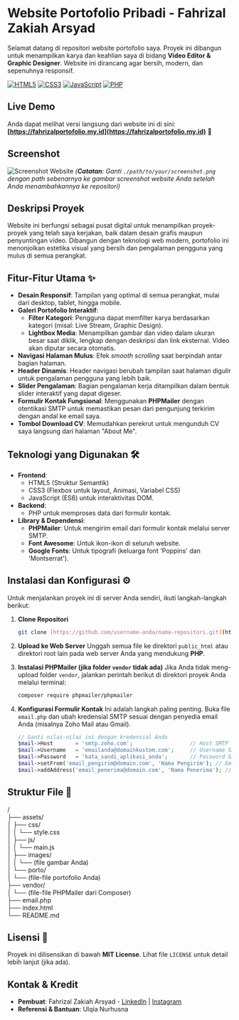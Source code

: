 # Website Portofolio Pribadi - Fahrizal Zakiah Arsyad

Selamat datang di repositori website portofolio saya. Proyek ini dibangun untuk menampilkan karya dan keahlian saya di bidang **Video Editor & Graphic Designer**. Website ini dirancang agar bersih, modern, dan sepenuhnya responsif.

[![HTML5](https://img.shields.io/badge/HTML5-E34F26?style=for-the-badge&logo=html5&logoColor=white)](https://developer.mozilla.org/en-US/docs/Web/Guide/HTML/HTML5)
[![CSS3](https://img.shields.io/badge/CSS3-1572B6?style=for-the-badge&logo=css3&logoColor=white)](https://developer.mozilla.org/en-US/docs/Web/CSS)
[![JavaScript](https://img.shields.io/badge/JavaScript-F7DF1E?style=for-the-badge&logo=javascript&logoColor=black)](https://developer.mozilla.org/en-US/docs/Web/JavaScript)
[![PHP](https://img.shields.io/badge/PHP-777BB4?style=for-the-badge&logo=php&logoColor=white)](https://www.php.net/)

## Live Demo

Anda dapat melihat versi langsung dari website ini di sini:
**[https://fahrizalportofolio.my.id](https://fahrizalportofolio.my.id)** 🚀

## Screenshot

![Screenshot Website](./path/to/your/screenshot.png)
*(**Catatan**: Ganti `./path/to/your/screenshot.png` dengan path sebenarnya ke gambar screenshot website Anda setelah Anda menambahkannya ke repositori)*

## Deskripsi Proyek

Website ini berfungsi sebagai pusat digital untuk menampilkan proyek-proyek yang telah saya kerjakan, baik dalam desain grafis maupun penyuntingan video. Dibangun dengan teknologi web modern, portofolio ini menonjolkan estetika visual yang bersih dan pengalaman pengguna yang mulus di semua perangkat.

## Fitur-Fitur Utama ✨

- **Desain Responsif**: Tampilan yang optimal di semua perangkat, mulai dari desktop, tablet, hingga mobile.
- **Galeri Portofolio Interaktif**:
    - **Filter Kategori**: Pengguna dapat memfilter karya berdasarkan kategori (misal: Live Stream, Graphic Design).
    - **Lightbox Media**: Menampilkan gambar dan video dalam ukuran besar saat diklik, lengkap dengan deskripsi dan link eksternal. Video akan diputar secara otomatis.
- **Navigasi Halaman Mulus**: Efek *smooth scrolling* saat berpindah antar bagian halaman.
- **Header Dinamis**: Header navigasi berubah tampilan saat halaman digulir untuk pengalaman pengguna yang lebih baik.
- **Slider Pengalaman**: Bagian pengalaman kerja ditampilkan dalam bentuk slider interaktif yang dapat digeser.
- **Formulir Kontak Fungsional**: Menggunakan **PHPMailer** dengan otentikasi SMTP untuk memastikan pesan dari pengunjung terkirim dengan andal ke email saya.
- **Tombol Download CV**: Memudahkan perekrut untuk mengunduh CV saya langsung dari halaman "About Me".

## Teknologi yang Digunakan 🛠️

- **Frontend**:
    - HTML5 (Struktur Semantik)
    - CSS3 (Flexbox untuk layout, Animasi, Variabel CSS)
    - JavaScript (ES6) untuk interaktivitas DOM.
- **Backend**:
    - PHP untuk memproses data dari formulir kontak.
- **Library & Dependensi**:
    - **PHPMailer**: Untuk mengirim email dari formulir kontak melalui server SMTP.
    - **Font Awesome**: Untuk ikon-ikon di seluruh website.
    - **Google Fonts**: Untuk tipografi (keluarga font 'Poppins' dan 'Montserrat').

## Instalasi dan Konfigurasi ⚙️

Untuk menjalankan proyek ini di server Anda sendiri, ikuti langkah-langkah berikut:

1.  **Clone Repositori**
    ```bash
    git clone [https://github.com/username-anda/nama-repositori.git](https://github.com/username-anda/nama-repositori.git)
    ```

2.  **Upload ke Web Server**
    Unggah semua file ke direktori `public_html` atau direktori root lain pada web server Anda yang mendukung **PHP**.

3.  **Instalasi PHPMailer (jika folder `vendor` tidak ada)**
    Jika Anda tidak meng-upload folder `vendor`, jalankan perintah berikut di direktori proyek Anda melalui terminal:
    ```bash
    composer require phpmailer/phpmailer
    ```

4.  **Konfigurasi Formulir Kontak**
    Ini adalah langkah paling penting. Buka file `email.php` dan ubah kredensial SMTP sesuai dengan penyedia email Anda (misalnya Zoho Mail atau Gmail).
    ```php
    // Ganti nilai-nilai ini dengan kredensial Anda
    $mail->Host       = 'smtp.zoho.com';                  // Host SMTP
    $mail->Username   = 'emailanda@domainkustom.com';     // Username SMTP (email Anda)
    $mail->Password   = 'kata_sandi_aplikasi_anda';       // Password SMTP (App Password)
    $mail->setFrom('email_pengirim@domain.com', 'Nama Pengirim'); // Email yang akan muncul sebagai pengirim
    $mail->addAddress('email_penerima@domain.com', 'Nama Penerima'); // Email Anda sebagai tujuan
    ```

## Struktur File 📁
/  
├── assets/  
│   ├── css/  
│   │   └── style.css  
│   ├── js/  
│   │   └── main.js  
│   ├── images/  
│   │   └── (file gambar Anda)  
│   └── porto/  
│       └── (file-file portofolio Anda)  
├── vendor/  
│   └── (file-file PHPMailer dari Composer)  
├── email.php  
├── index.html  
└── README.md  

## Lisensi 📄

Proyek ini dilisensikan di bawah **MIT License**. Lihat file `LICENSE` untuk detail lebih lanjut (jika ada).

## Kontak & Kredit

- **Pembuat**: Fahrizal Zakiah Arsyad - [LinkedIn](https://www.linkedin.com/in/fahrizalzakiah/) | [Instagram](https://www.instagram.com/fahrizal.za/)
- **Referensi & Bantuan**: Ulqia Nurhusna
